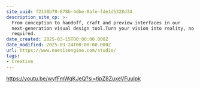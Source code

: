 ```yaml
---
site_uuid: f2138b70-878b-4dbe-8afe-fde1d5328d34
description_site_cp: >-
  From conception to handoff, craft and preview interfaces in our
  next-generation visual design tool.Turn your vision into reality, no coding
  required.
date_created: 2025-03-15T00:00:00.000Z
date_modified: 2025-03-24T00:00:00.000Z
url: https://www.noesisengine.com/studio/
tags:
- Creative
---
```


https://youtu.be/wyfFmWqKJeQ?si=tipZ8ZuxeVFuulpk